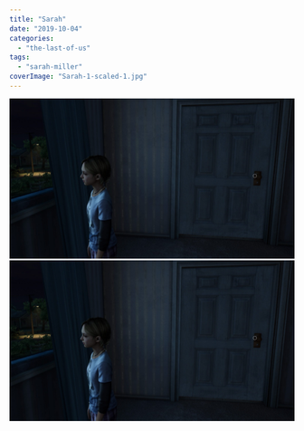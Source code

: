 ```yaml
---
title: "Sarah"
date: "2019-10-04"
categories: 
  - "the-last-of-us"
tags: 
  - "sarah-miller"
coverImage: "Sarah-1-scaled-1.jpg"
---
```


[![](images/Sarah-1-scaled-1.jpg)](images/Sarah-1-scaled-1.jpg)
[![](images/Sarah-1-scaled-1.jpg)](images/Sarah-1-scaled-1.jpg)
